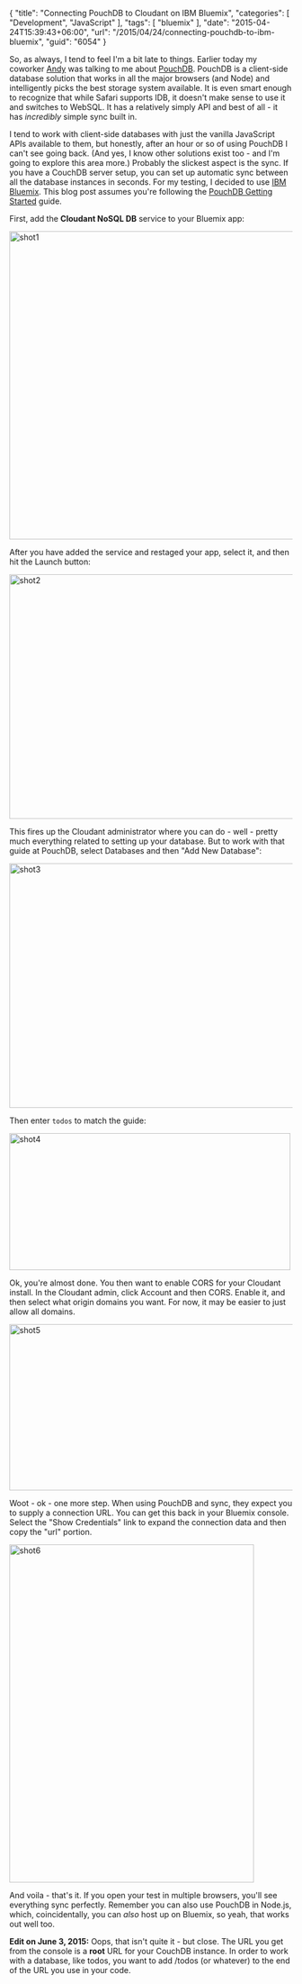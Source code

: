 {
	"title": "Connecting PouchDB to Cloudant on IBM Bluemix",
	"categories": [
		"Development",
		"JavaScript"
	],
	"tags": [
		"bluemix"
	],
	"date": "2015-04-24T15:39:43+06:00",
	"url": "/2015/04/24/connecting-pouchdb-to-ibm-bluemix",
	"guid": "6054"
}

So, as always, I tend to feel I'm a bit late to things. Earlier today my coworker <a href="http://www.tricedesigns.com/">Andy</a> was talking to me about <a href="http://pouchdb.com/">PouchDB</a>. PouchDB is a client-side database solution that works in all the major browsers (and Node) and intelligently picks the best storage system available. It is even smart enough to recognize that while Safari supports IDB, it doesn't make sense to use it and switches to WebSQL. It has a relatively simply API and best of all - it has <i>incredibly</i> simple sync built in. 

<!--more-->

I tend to work with client-side databases with just the vanilla JavaScript APIs available to them, but honestly, after an hour or so of using PouchDB I can't see going back. (And yes, I know other solutions exist too - and I'm going to explore this area more.) Probably the slickest aspect is the sync. If you have a CouchDB server setup, you can set up automatic sync between all the database instances in seconds. For my testing, I decided to use <a href="https://console.ng.bluemix.net">IBM Bluemix</a>. This blog post assumes you're following the <a href="http://pouchdb.com/getting-started.html">PouchDB Getting Started</a> guide.

First, add the <strong>Cloudant NoSQL DB</strong> service to your Bluemix app:

<a href="http://www.raymondcamden.com/wp-content/uploads/2015/04/shot13.png"><img src="http://www.raymondcamden.com/wp-content/uploads/2015/04/shot13.png" alt="shot1" width="850" height="547" class="alignnone size-full wp-image-6055" /></a>

After you have added the service and restaged your app, select it, and then hit the Launch button:

<a href="http://www.raymondcamden.com/wp-content/uploads/2015/04/shot22.png"><img src="http://www.raymondcamden.com/wp-content/uploads/2015/04/shot22.png" alt="shot2" width="850" height="434" class="alignnone size-full wp-image-6056" /></a>

This fires up the Cloudant administrator where you can do - well - pretty much everything related to setting up your database. But to work with that guide at PouchDB, select Databases and then "Add New Database":

<a href="http://www.raymondcamden.com/wp-content/uploads/2015/04/shot31.png"><img src="http://www.raymondcamden.com/wp-content/uploads/2015/04/shot31.png" alt="shot3" width="850" height="434" class="alignnone size-full wp-image-6057" /></a>

Then enter <code>todos</code> to match the guide:

<a href="http://www.raymondcamden.com/wp-content/uploads/2015/04/shot41.png"><img src="http://www.raymondcamden.com/wp-content/uploads/2015/04/shot41.png" alt="shot4" width="500" height="243" class="alignnone size-full wp-image-6058" /></a>

Ok, you're almost done. You then want to enable CORS for your Cloudant install. In the Cloudant admin, click Account and then CORS. Enable it, and then select what origin domains you want. For now, it may be easier to just allow all domains.

<a href="http://www.raymondcamden.com/wp-content/uploads/2015/04/shot51.png"><img src="http://www.raymondcamden.com/wp-content/uploads/2015/04/shot51.png" alt="shot5" width="850" height="295" class="alignnone size-full wp-image-6059" /></a>

Woot - ok - one more step. When using PouchDB and sync, they expect you to supply a connection URL. You can get this back in your Bluemix console. Select the "Show Credentials" link to expand the connection data and then copy the "url" portion.

<a href="http://www.raymondcamden.com/wp-content/uploads/2015/04/shot6.png"><img src="http://www.raymondcamden.com/wp-content/uploads/2015/04/shot6.png" alt="shot6" width="435" height="600" class="alignnone size-full wp-image-6060" /></a>

And voila - that's it. If you open your test in multiple browsers, you'll see everything sync perfectly. Remember you can also use PouchDB in Node.js, which, coincidentally, you can <i>also</i> host up on Bluemix, so yeah, that works out well too. 

<strong>Edit on June 3, 2015:</strong> Oops, that isn't quite it - but close. The URL you get from the console is a <strong>root</strong> URL for your CouchDB instance. In order to work with a database, like todos, you want to add /todos (or whatever) to the end of the URL you use in your code.